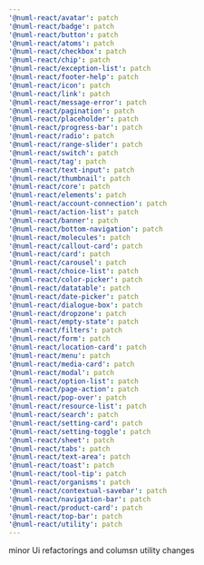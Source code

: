 ```yaml
---
'@numl-react/avatar': patch
'@numl-react/badge': patch
'@numl-react/button': patch
'@numl-react/atoms': patch
'@numl-react/checkbox': patch
'@numl-react/chip': patch
'@numl-react/exception-list': patch
'@numl-react/footer-help': patch
'@numl-react/icon': patch
'@numl-react/link': patch
'@numl-react/message-error': patch
'@numl-react/pagination': patch
'@numl-react/placeholder': patch
'@numl-react/progress-bar': patch
'@numl-react/radio': patch
'@numl-react/range-slider': patch
'@numl-react/switch': patch
'@numl-react/tag': patch
'@numl-react/text-input': patch
'@numl-react/thumbnail': patch
'@numl-react/core': patch
'@numl-react/elements': patch
'@numl-react/account-connection': patch
'@numl-react/action-list': patch
'@numl-react/banner': patch
'@numl-react/bottom-navigation': patch
'@numl-react/molecules': patch
'@numl-react/callout-card': patch
'@numl-react/card': patch
'@numl-react/carousel': patch
'@numl-react/choice-list': patch
'@numl-react/color-picker': patch
'@numl-react/datatable': patch
'@numl-react/date-picker': patch
'@numl-react/dialogue-box': patch
'@numl-react/dropzone': patch
'@numl-react/empty-state': patch
'@numl-react/filters': patch
'@numl-react/form': patch
'@numl-react/location-card': patch
'@numl-react/menu': patch
'@numl-react/media-card': patch
'@numl-react/modal': patch
'@numl-react/option-list': patch
'@numl-react/page-action': patch
'@numl-react/pop-over': patch
'@numl-react/resource-list': patch
'@numl-react/search': patch
'@numl-react/setting-card': patch
'@numl-react/setting-toggle': patch
'@numl-react/sheet': patch
'@numl-react/tabs': patch
'@numl-react/text-area': patch
'@numl-react/toast': patch
'@numl-react/tool-tip': patch
'@numl-react/organisms': patch
'@numl-react/contextual-savebar': patch
'@numl-react/navigation-bar': patch
'@numl-react/product-card': patch
'@numl-react/top-bar': patch
'@numl-react/utility': patch
---
```


minor Ui refactorings and columsn utility changes
